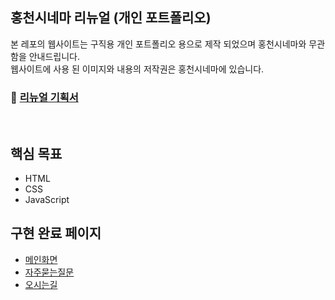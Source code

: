 ## 홍천시네마 리뉴얼 (개인 포트폴리오)

본 레포의 웹사이트는 구직용 개인 포트폴리오 용으로 제작 되었으며 홍천시네마와 무관함을 안내드립니다.<br />
웹사이트에 사용 된 이미지와 내용의 저작권은 홍천시네마에 있습니다.

### 📄 [리뉴얼 기획서](https://docs.google.com/presentation/d/1W7v398RmHak21sN9pjIv24W2uwPiC1L7/edit?usp=sharing&ouid=100456759543079574210&rtpof=true&sd=true)

<br />

## 핵심 목표

- HTML
- CSS
- JavaScript

## 구현 완료 페이지

- [메인화면](https://heosuyeon.github.io/portfolio_hongcheon_cinema_renewal/)
- [자주묻는질문](https://heosuyeon.github.io/portfolio_hongcheon_cinema_renewal/faq.html)
- [오시는길](https://heosuyeon.github.io/portfolio_hongcheon_cinema_renewal/map.html)
